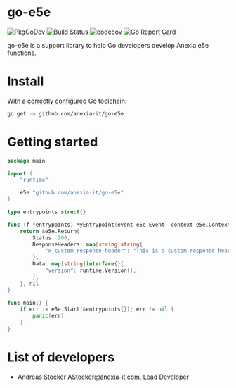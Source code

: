 go-e5e
======

[![PkgGoDev](https://pkg.go.dev/badge/anexia-it/go-e5e)](https://pkg.go.dev/anexia-it/go-e5e)
[![Build Status](https://travis-ci.org/anexia-it/go-e5e.svg?branch=master)](https://travis-ci.org/anexia-it/go-e5e)
[![codecov](https://codecov.io/gh/anexia-it/go-e5e/branch/master/graph/badge.svg)](https://codecov.io/gh/anexia-it/go-e5e)
[![Go Report Card](https://goreportcard.com/badge/github.com/anexia-it/go-e5e)](https://goreportcard.com/report/github.com/anexia-it/go-e5e)

go-e5e is a support library to help Go developers develop Anexia e5e functions.

# Install

With a [correctly configured](https://golang.org/doc/install#testing) Go toolchain:

```sh
go get -u github.com/anexia-it/go-e5e
```

# Getting started

```go
package main

import (
	"runtime"

	e5e "github.com/anexia-it/go-e5e"
)

type entrypoints struct{}

func (f *entrypoints) MyEntrypoint(event e5e.Event, context e5e.Context) (*e5e.Return, error) {
	return &e5e.Return{
		Status: 200,
		ResponseHeaders: map[string]string{
			"x-custom-response-header": "This is a custom response header",
		},
		Data: map[string]interface{}{
			"version": runtime.Version(),
		},
	}, nil
}

func main() {
	if err := e5e.Start(&entrypoints{}); err != nil {
		panic(err)
	}
}
```

# List of developers

* Andreas Stocker <AStocker@anexia-it.com>, Lead Developer